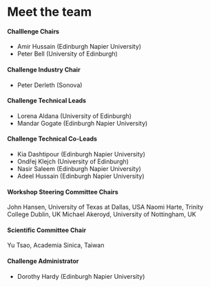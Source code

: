 # Meet the team

#### Challlenge Chairs
- Amir Hussain (Edinburgh Napier University)
- Peter Bell (University of Edinburgh)

#### Challenge Industry Chair
- Peter Derleth (Sonova)

#### Challenge Technical Leads
- Lorena Aldana (University of Edinburgh)
- Mandar Gogate (Edinburgh Napier University)

#### Challenge Technical Co-Leads
- Kia Dashtipour (Edinburgh Napier University)
- Ondřej Klejch (University of Edinburgh)
- Nasir Saleem (Edinburgh Napier University)
- Adeel Hussain (Edinburgh Napier University) 

#### Workshop Steering Committee Chairs
John Hansen, University of Texas at Dallas, USA 
Naomi Harte, Trinity College Dublin, UK 
Michael Akeroyd, University of Nottingham, UK 

#### Scientific Committee Chair 

Yu Tsao, Academia Sinica, Taiwan 


#### Challenge Administrator
- Dorothy Hardy (Edinburgh Napier University)

